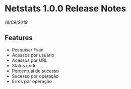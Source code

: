 # Netstats 1.0.0 Release Notes

*18/09/2019*

## Features

* Pesquisar Fsan
* Acessos por usuário
* Acessos por URL
* Status code
* Percentual de sucesso
* Sucesso por operação
* Erros por operação
